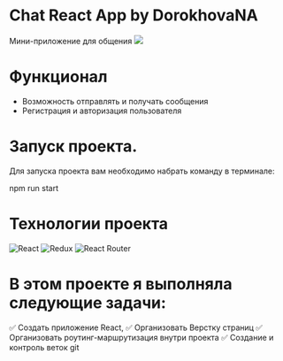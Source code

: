 # Chat React App by DorokhovaNA

Мини-приложение для общения
![](../master/files/Screenshot_18.png)

# Функционал

+ Возможность отправлять и получать сообщения
+ Регистрация и авторизация пользователя

# Запуск проекта.
Для запуска проекта вам необходимо набрать команду в терминале:

npm run start

# Технологии проекта
![React](https://img.shields.io/badge/REACT-000?style=for-the-badge&logo=REACT)
![Redux](https://img.shields.io/badge/REDUX-000?style=for-the-badge&logo=Redux&logoColor=violet)
![React Router](https://img.shields.io/badge/ReactRouter-000?style=for-the-badge&logo=ReactRouter&logoColor=yellow)
# В этом проекте я выполняла следующие задачи:
✅ Создать приложение React,
✅ Организовать Верстку страниц
✅ Организовать роутинг-маршрутизация внутри проекта
✅ Создание и контроль веток git


